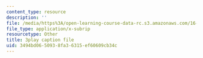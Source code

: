 ```yaml
---
content_type: resource
description: ''
file: /media/https%3A/open-learning-course-data-rc.s3.amazonaws.com/16-06-principles-of-automatic-control-fall-2012/3494bd0650938fa36315ef60609cb34c_OCMbmPx6fYM.srt
file_type: application/x-subrip
resourcetype: Other
title: 3play caption file
uid: 3494bd06-5093-8fa3-6315-ef60609cb34c
---
```

